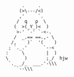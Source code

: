           .     .
         (>\---/<)
         ,'     `.
        /  q   p  \
       (  >(_Y_)<  )
        >-' `-' `-<-.
       /  _.== ==.,- \
      /,    )`  '(    )
     ; `._.'      `--<
    :     \        |  )
    \      )       ;_/  hjw
     `._ _/_  ___.'-\\\
        `--\\\
